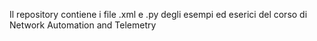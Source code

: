 Il repository contiene i file .xml e .py degli esempi ed eserici del corso di Network Automation and Telemetry
